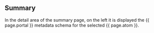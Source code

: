 ## Summary

In the detail area of the summary page, on the left it is displayed the {{ page.portal }} metadata schema for the selected {{ page.atom }}.
